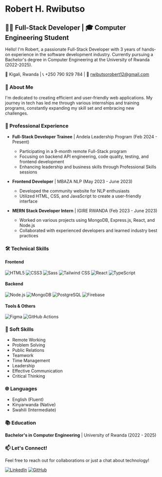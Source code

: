 # Robert H. Rwibutso

## 👨‍💻 Full-Stack Developer | 🎓 Computer Engineering Student

Hello! I'm Robert, a passionate Full-Stack Developer with 3 years of hands-on experience in the software development industry. Currently pursuing a Bachelor's degree in Computer Engineering at the University of Rwanda (2022-2025).

📍 Kigali, Rwanda | 📞 +250 790 929 784 | 📧 rwibutsorobert12@gmail.com

### 🚀 About Me

I'm dedicated to creating efficient and user-friendly web applications. My journey in tech has led me through various internships and training programs, constantly expanding my skill set and embracing new challenges.

### 💼 Professional Experience

- **Full-Stack Developer Trainee** | Andela Leadership Program (Feb 2024 - Present)
  - Participating in a 9-month remote Full-Stack program
  - Focusing on backend API engineering, code quality, testing, and frontend development
  - Enhancing leadership and business skills through Professional Skills sessions

- **Frontend Developer** | MBAZA NLP (May 2023 - June 2023)
  - Developed the community website for NLP enthusiasts
  - Utilized HTML, CSS, and JavaScript to create a user-friendly interface

- **MERN Stack Developer Intern** | IGIRE RWANDA (Feb 2023 - June 2023)
  - Worked on various projects using MongoDB, Express.js, React, and Node.js
  - Collaborated with experienced developers and learned industry best practices

### 🛠️ Technical Skills

#### Frontend
![HTML5](https://img.shields.io/badge/-HTML5-E34F26?style=flat-square&logo=html5&logoColor=white)
![CSS3](https://img.shields.io/badge/-CSS3-1572B6?style=flat-square&logo=css3)
![Sass](https://img.shields.io/badge/-Sass-CC6699?style=flat-square&logo=sass&logoColor=white)
![Tailwind CSS](https://img.shields.io/badge/-Tailwind%20CSS-38B2AC?style=flat-square&logo=tailwind-css&logoColor=white)
![React](https://img.shields.io/badge/-React-61DAFB?style=flat-square&logo=react&logoColor=black)
![TypeScript](https://img.shields.io/badge/-TypeScript-007ACC?style=flat-square&logo=typescript&logoColor=white)

#### Backend
![Node.js](https://img.shields.io/badge/-Node.js-339933?style=flat-square&logo=node.js&logoColor=white)
![MongoDB](https://img.shields.io/badge/-MongoDB-47A248?style=flat-square&logo=mongodb&logoColor=white)
![PostgreSQL](https://img.shields.io/badge/-PostgreSQL-336791?style=flat-square&logo=postgresql&logoColor=white)
![Firebase](https://img.shields.io/badge/-Firebase-FFCA28?style=flat-square&logo=firebase&logoColor=black)

#### Tools & Others
![Figma](https://img.shields.io/badge/-Figma-F24E1E?style=flat-square&logo=figma&logoColor=white)
![GitHub Actions](https://img.shields.io/badge/-GitHub%20Actions-2088FF?style=flat-square&logo=github-actions&logoColor=white)

### 🌟 Soft Skills

- Remote Working
- Problem Solving
- Public Relations
- Teamwork
- Time Management
- Leadership
- Effective Communication
- Critical Thinking

### 🌐 Languages

- English (Fluent)
- Kinyarwanda (Native)
- Swahili (Intermediate)

### 📚 Education

**Bachelor's in Computer Engineering** | University of Rwanda (2022 - 2025)

### 📫 Let's Connect!

Feel free to reach out for collaborations or just a chat about technology!

[![LinkedIn](https://img.shields.io/badge/-LinkedIn-0077B5?style=flat-square&logo=linkedin&logoColor=white)](https://www.linkedin.com/in/yourprofile)
[![GitHub](https://img.shields.io/badge/-GitHub-181717?style=flat-square&logo=github&logoColor=white)](https://github.com/yourusername)

